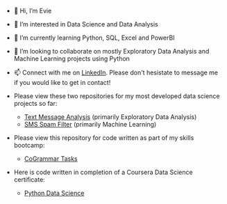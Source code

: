 - 👋 Hi, I’m Evie
- 👀 I’m interested in Data Science and Data Analysis
- 🌱 I’m currently learning Python, SQL, Excel and PowerBI
- 💞️ I’m looking to collaborate on mostly Exploratory Data Analysis and Machine Learning projects using Python
- 📫 Connect with me on [LinkedIn](https://www.linkedin.com/in/evie-england-031457172/). Please don't hesistate to message me if you would like to get in contact!

- Please view these two repositories for my most developed data science projects so far:
  - [Text Message Analysis](https://github.com/eviee3008/Text_Message_Analysis) (primarily Exploratory Data Analysis)
  - [SMS Spam Filter](https://github.com/eviee3008/SMS_Spam_filter) (primarily Machine Learning)

- Please view this repository for code written as part of my skills bootcamp:
  - [CoGrammar Tasks](https://github.com/eviee3008/CoGrammar-Tasks)
 
- Here is code written in completion of a Coursera Data Science certificate:
  - [Python Data Science](https://github.com/eviee3008/Python_Data_Science/tree/main)



<!---
eviee3008/eviee3008 is a ✨ special ✨ repository because its `README.md` (this file) appears on your GitHub profile.
You can click the Preview link to take a look at your changes.
--->
